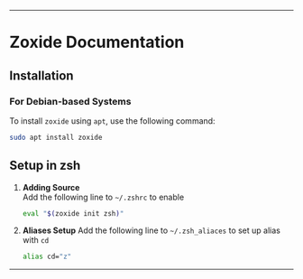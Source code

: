 
---

# Zoxide Documentation

## Installation

### For Debian-based Systems
To install `zoxide` using `apt`, use the following command:

```bash
sudo apt install zoxide
```

##  Setup in zsh

1. **Adding Source**  
   Add the following line to `~/.zshrc` to enable

   ```bash
   eval "$(zoxide init zsh)"
   ```

2. **Aliases Setup**
   Add the following line to `~/.zsh_aliaces` to set up alias with `cd`

   ```bash
   alias cd="z"
   ```
--- 
